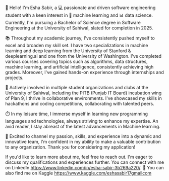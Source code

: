 👋 Hello! I'm Esha Sabir, a 💻 passionate and driven software engineering student with a keen interest in 🤖 machine learning and 📊 data science. Currently, I'm pursuing a Bachelor of Science degree in Software Engineering at the University of Sahiwal, slated for completion in 2025.

📚 Throughout my academic journey, I've consistently pushed myself to excel and broaden my skill set. I have two specializations in machine learning and deep learning from the University of Stanford & deeplearning.ai and one from the University of Washington. I've completed various courses covering topics such as algorithms, data structures, machine learning, and artificial intelligence, consistently achieving high grades. Moreover, I've gained hands-on experience through internships and projects.

💼 Actively involved in multiple student organizations and clubs at the University of Sahiwal, including the PITB (Punjab IT Board) incubation wing of Plan 9, I thrive in collaborative environments. I've showcased my skills in hackathons and coding competitions, collaborating with talented peers.

⏱️ In my leisure time, I immerse myself in learning new programming languages and technologies, always striving to enhance my expertise. An avid reader, I stay abreast of the latest advancements in Machine learning.

🚀 Excited to channel my passion, skills, and experience into a dynamic and innovative team, I'm confident in my ability to make a valuable contribution to any organization. Thank you for considering my application!

If you'd like to learn more about me, feel free to reach out. I'm eager to discuss my qualifications and experiences further. You can connect with me on LinkedIn https://www.linkedin.com/in/esha-sabir-3b269a220/. 🌟
You can also find me on Kaggle https://www.kaggle.com/eshasabir17gmailcom

